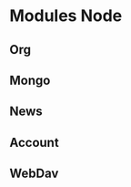 # Modules Node

## Org
<org class="s_main" />

## Mongo
<mongo class="s_main" />

## News
<feed class="s_main" />

## Account
<account class="s_main" />

## WebDav
<webdav-node class="s_main" />


